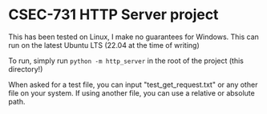 # CSEC-731 HTTP Server project

This has been tested on Linux, I make no guarantees for Windows.
This can run on the latest Ubuntu LTS (22.04 at the time of writing)

To run, simply run `python -m http_server` in the root of the project (this directory!)

When asked for a test file, you can input "test_get_request.txt" or any other file on your system. If using another file, you can use a relative or absolute path.
